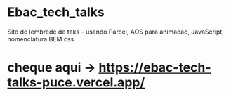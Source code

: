 # Ebac_tech_talks
Site de lembrede de taks - usando Parcel, AOS para animacao, JavaScript, nomenclatura BEM css
# cheque aqui -> https://ebac-tech-talks-puce.vercel.app/

